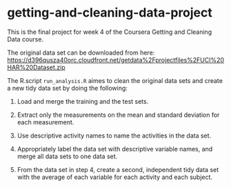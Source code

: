 # getting-and-cleaning-data-project



This is the final project for week 4 of the Coursera Getting and Cleaning Data course.

The original data set can be downloaded from here: https://d396qusza40orc.cloudfront.net/getdata%2Fprojectfiles%2FUCI%20HAR%20Dataset.zip





The R.script `run_analysis.R` aimes to clean the original data sets and create a new tidy data set by doing the following:

1) Load and merge the training and the test sets.

2) Extract only the measurements on the mean and standard deviation for each measurement.

3) Use descriptive activity names to name the activities in the data set.

4) Appropriately label the data set with descriptive variable names, and merge all data sets to one data set.

5) From the data set in step 4, create a second, independent tidy data set with the average of each variable for each activity and each subject.
